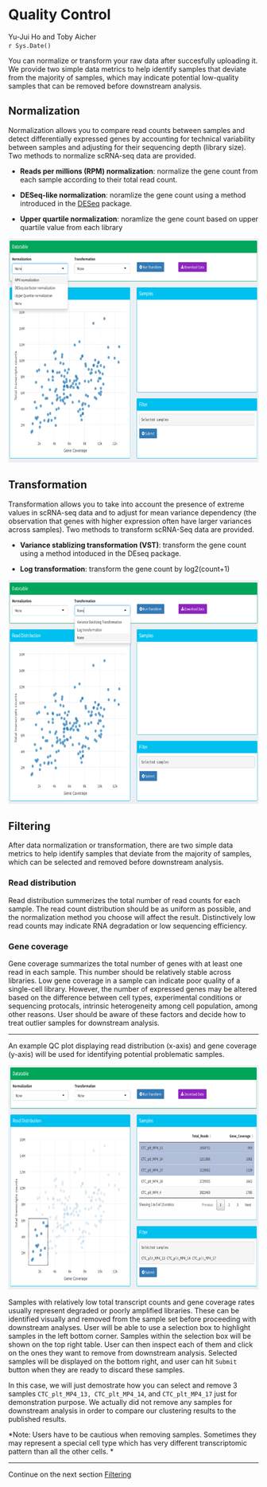 # Quality Control
Yu-Jui Ho and Toby Aicher  
`r Sys.Date()`  


You can normalize or transform your raw data after succesfully uploading it. We provide two simple data metrics to help identify samples that deviate from the majority of samples, which may indicate potential low-quality samples that can be removed before downstream analysis.

## Normalization 

Normalization allows you to compare read counts between samples and detect differentially expressed genes by accounting for technical variability between samples and adjusting for their sequencing depth (library size). Two methods to normalize scRNA-seq data are provided.

- **Reads per millions (RPM) normalization**: normalize the gene count from each sample according to their total read count. 

- **DESeq-like normalization**: noramlize the gene count using a method introduced in the [DESeq](http://bioconductor.org/packages/release/bioc/html/DESeq.html) package.

- **Upper quartile normalization**: noramlize the gene count based on upper quartile value from each library

<img src="Figures/Ting/Normalization.png" width="700px" height="450px" />

## Transformation 

Transformation allows you to take into account the presence of extreme values in scRNA-seq data and to adjust for mean variance dependency (the observation that genes with higher expression often have larger variances across samples). Two methods to transform scRNA-Seq data are provided.

- **Variance stablizing transformation (VST)**: transform the gene count using a method intoduced in the DEseq package.

- **Log transformation**: transform the gene count by log2(count+1)

<img src="Figures/Ting/Transformation.png" width="700px" height="450px" />

## Filtering 
After data normalization or transformation, there are two simple data metrics to help identify samples that deviate from the majority of samples, which can be selected and removed before downstream analysis.

### Read distribution

Read distribution summerizes the total number of read counts for each sample. The read count distribution should be as uniform as possible, and the normalization method you choose will affect the result. Distinctively low read counts may indicate RNA degradation or low sequencing efficiency.

### Gene coverage

Gene coverage summarizes the total number of genes with at least one read in each sample. This number should be relatively stable across libraries. Low gene coverage in a sample can indicate poor quality of a single-cell library. However, the number of expressed genes may be altered based on the difference between cell types, experimental conditions or sequencing protocals, intrinsic heterogeneity among cell population, among other reasons. User should be aware of these factors and decide how to treat outlier samples for downstream analysis.

*** 

An example QC plot displaying read distribution (x-axis) and gene coverage (y-axis) will be used for identifying potential problematic samples. 

<img src="Figures/Ting/QC_plot.png" width="700px" height="450px" />

Samples with relatively low total transcript counts and gene coverage rates usually represent degraded or poorly amplified libraries. These can be identified visually and removed from the sample set before proceeding with downstream analyses.
User will be able to use a selection box to highlight samples in the left bottom corner. Samples within the selection box will be shown on the top right table. User can then inspect each of them and click on the ones they want to remove from downstream analysis. Selected samples will be displayed on the bottom right, and user can hit `Submit` button when they are ready to discard these samples. 

In this case, we will just demostrate how you can select and remove 3 samples `CTC_plt_MP4_13, CTC_plt_MP4_14`, and `CTC_plt_MP4_17` just for demonstration purpose. We actually did not remove any samples for downstream analysis in order to compare our clustering results to the published results. 

*Note: Users have to be cautious when removing samples. Sometimes they may represent a special cell type which has very different transcriptomic pattern than all the other cells. *


***

Continue on the next section [Filtering](Filtering.Rmd)

